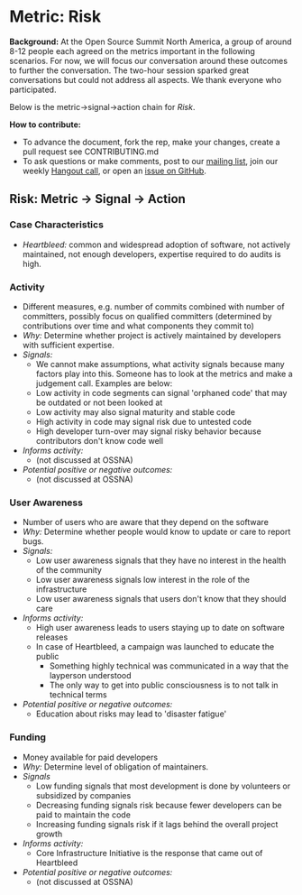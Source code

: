 # Metric: Risk

**Background:**
At the Open Source Summit North America, a group of around 8-12 people each agreed on the metrics important in the following scenarios.
For now, we will focus our conversation around these outcomes to further the conversation.
The two-hour session sparked great conversations but could not address all aspects.
We thank everyone who participated.

Below is the metric->signal->action chain for *Risk*.

**How to contribute:**
- To advance the document, fork the rep, make your changes, create a pull request see CONTRIBUTING.md
- To ask questions or make comments, post to our [mailing list][ml], join our weekly [Hangout call][ho], or open an [issue on GitHub][issue].

[ml]: https://wiki.linuxfoundation.org/chaoss/metrics#mail-list
[ho]: https://wiki.linuxfoundation.org/chaoss/metrics#weekly-hangout
[issue]: https://github.com/chaoss/metrics/issues

## Risk: Metric -> Signal -> Action

### Case Characteristics
- *Heartbleed:* common and widespread adoption of software, not actively maintained, not enough developers, expertise required to do audits is high.

### Activity
- Different measures, e.g. number of commits combined with number of committers, possibly focus on qualified committers (determined by contributions over time and what components they commit to)
- *Why:* Determine whether project is actively maintained by developers with sufficient expertise.
- *Signals:*
    - We cannot make assumptions, what activity signals because many factors play into this. Someone has to look at the metrics and make a judgement call. Examples are below:
    - Low activity in code segments can signal 'orphaned code' that may be outdated or not been looked at
    - Low activity may also signal maturity and stable code
    - High activity in code may signal risk due to untested code
    - High developer turn-over may signal risky behavior because contributors don't know code well
- *Informs activity:*
    - (not discussed at OSSNA)
- *Potential positive or negative outcomes:*
    - (not discussed at OSSNA)

### User Awareness
- Number of users who are aware that they depend on the software
- *Why:* Determine whether people would know to update or care to report bugs.
- *Signals:*
    - Low user awareness signals that they have no interest in the health of the community
    - Low user awareness signals low interest in the role of the infrastructure
    - Low user awareness signals that users don't know that they should care
- *Informs activity:*
    - High user awareness leads to users staying up to date on software releases
    - In case of Heartbleed, a campaign was launched to educate the public
        - Something highly technical was communicated in a way that the layperson understood
        - The only way to get into public consciousness is to not talk in technical terms
- *Potential positive or negative outcomes:*
    - Education about risks may lead to 'disaster fatigue'

### Funding
- Money available for paid developers
- *Why:* Determine level of obligation of maintainers.
- *Signals*
    - Low funding signals that most development is done by volunteers or subsidized by companies
    - Decreasing funding signals risk because fewer developers can be paid to maintain the code
    - Increasing funding signals risk if it lags behind the overall project growth
- *Informs activity:*
    - Core Infrastructure Initiative is the response that came out of Heartbleed
- *Potential positive or negative outcomes:*
    - (not discussed at OSSNA)
